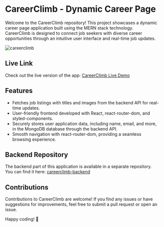 # CareerClimb - Dynamic Career Page

Welcome to the CareerClimb repository! This project showcases a dynamic career page application built using the MERN stack technology. CareerClimb is designed to connect job seekers with diverse career opportunities through an intuitive user interface and real-time job updates.

![careerclimb](https://github.com/Hariom510/CareerClimb-Frontend/assets/85151795/3d41c49f-b8c7-4337-8591-4b96ff1b0ec4)

## Live Link
Check out the live version of the app: [CareerClimb Live Demo](https://careerclimb.netlify.app/)

## Features
- Fetches job listings with titles and images from the backend API for real-time updates.
- User-friendly frontend developed with React, react-router-dom, and styled-components.
- Securely stores user application data, including name, email, and more, in the MongoDB database through the backend API.
- Smooth navigation with react-router-dom, providing a seamless browsing experience.

## Backend Repository
The backend part of this application is available in a separate repository. You can find it here: [careerclimb-backend](https://github.com/Hariom510/CareerClimb-backend)

## Contributions
Contributions to CareerClimb are welcome! If you find any issues or have suggestions for improvements, feel free to submit a pull request or open an issue.

Happy coding! 🎉


